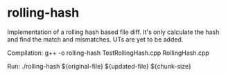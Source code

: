 # rolling-hash
Implementation of a rolling hash based file diff. It's only calculate the hash and find the match and mismatches. UTs are yet to be added.

Compilation:
g++ -o rolling-hash TestRollingHash.cpp RollingHash.cpp

Run:
./rolling-hash ${original-file} ${updated-file} ${chunk-size}
